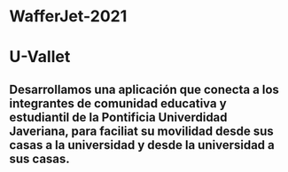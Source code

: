# WafferJet-2021
# U-Vallet
## Desarrollamos una aplicación que conecta a los integrantes de comunidad educativa y estudiantil de la Pontificia Univerdidad Javeriana, para faciliat su movilidad desde sus casas a la universidad y desde la universidad a sus casas.
